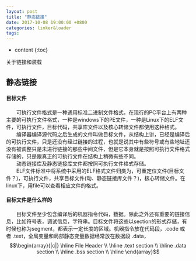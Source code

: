 ```yaml
---
layout: post
title: "静态链接"
date: 2017-10-08 19:00:00 +0800 
categories: linker&loader
tags: 
---
```

* content
{:toc}

关于链接和装载

<!-- more -->

## 静态链接

#### 目标文件

&emsp;&emsp;可执行文件格式是一种通用标准二进制文件格式，在现行的PC平台上有两种主要的可执行文件格式，一种是windows下的PE文件，一种是Linux下的ELF文件，可执行文件，目标代码，共享库文件以及核心转储文件都使用这种格式。
&emsp;&emsp;编译器编译源代码之后生成的文件叫做目标文件，从结构上讲，已经是编译后的可执行文件，只是还没有经过链接的过程，也就是说其中有些符号或有些地址还没有被调整只是未进行链接的那些中间文件，但是它本身就是按照可执行文件格式存储的，只是跟真正的可执行文件在结构上稍微有些不同。  
&emsp;&emsp;动态链接库及静态链接库文件都按照可执行文件格式存储。  
&emsp;&emsp;ELF文件标准中将系统中采用的ELF格式文件归类为，可重定位文件(目标文件？)，可执行文件，共享目标文件(动、静态链接库文件？)，核心转储文件。在linux下，用file可以查看相应文件的格式。

#### 目标文件是什么样的

&emsp;&emsp;目标文件至少包含编译后的机器指令代码，数据。除此之外还有重要的链接信息，比如符号表，调试信息，字符串。目标文件将这些以section的形式存储，有时候也称为segment，都表示一定长度的区域。机器指令放在代码段，.code 或者 .text，全局变量和局部静态变量数据经常放在数据段 .data，
$$\begin{array}{|c|}
\hline
File Header \\
\hline
.text section \\
\hline
.data section \\
\hline
.bss section \\
\hline
\end{array}$$

